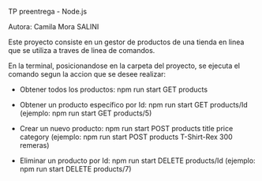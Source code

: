 TP preentrega - Node.js

Autora: Camila Mora SALINI

Este proyecto consiste en un gestor de productos de una tienda en linea que se utiliza a traves de linea de comandos.

En la terminal, posicionandose en la carpeta del proyecto, se ejecuta el comando segun la accion que se desee realizar:

- Obtener todos los productos: npm run start GET products

- Obtener un producto específico por Id: npm run start GET products/Id (ejemplo: npm run start GET products/5)

- Crear un nuevo producto: npm run start POST products title price category (ejemplo: npm run start POST products
  T-Shirt-Rex 300 remeras)

- Eliminar un producto por Id: npm run start DELETE products/Id (ejemplo: npm run start DELETE products/7)
